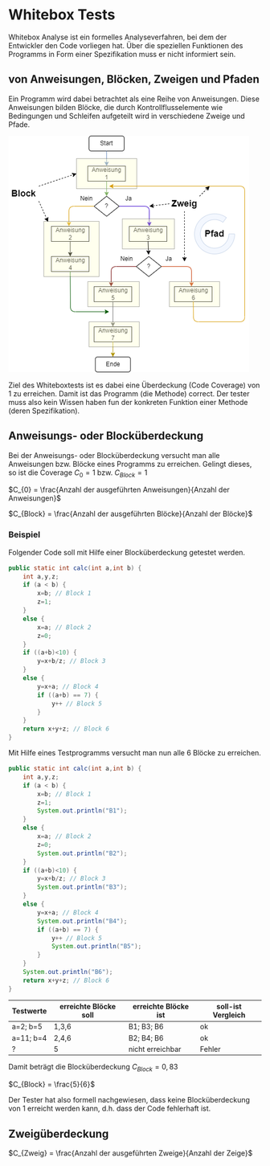 # Whitebox Tests
Whitebox Analyse ist ein formelles Analyseverfahren, bei dem der Entwickler den Code vorliegen hat. Über die speziellen Funktionen des Programms in Form einer Spezifikation muss er nicht informiert sein.

## von Anweisungen, Blöcken, Zweigen und Pfaden
Ein Programm wird dabei betrachtet als eine Reihe von Anweisungen. Diese Anweisungen bilden Blöcke, die durch Kontrollflusselemente wie Bedingungen und Schleifen aufgeteilt wird in verschiedene Zweige und Pfade.

![Progrann](images/whitebox.png)

Ziel des Whiteboxtests ist es dabei eine Überdeckung (Code Coverage) von 1 zu erreichen. Damit ist das Programm (die Methode) correct. Der tester muss also kein Wissen haben fun der konkreten Funktion einer Methode (deren Spezifikation).

## Anweisungs- oder Blocküberdeckung

Bei der Anweisungs- oder Blocküberdeckung versucht man alle Anweisungen bzw. Blöcke eines Programms zu erreichen. Gelingt dieses, so ist die Coverage $C_{0} = 1$ bzw. $C_{Block} = 1$

$C_{0} = \frac{Anzahl der ausgeführten Anweisungen}{Anzahl der Anweisungen}$

$C_{Block} = \frac{Anzahl der ausgeführten Blöcke}{Anzahl der Blöcke}$

### Beispiel
Folgender Code soll mit Hilfe einer Blocküberdeckung getestet werden.

```java
public static int calc(int a,int b) {
    int a,y,z;
    if (a < b) {
        x=b; // Block 1
        z=1;
    }
    else {
        x=a; // Block 2
        z=0;
    }
    if ((a+b)<10) {
        y=x+b/z; // Block 3
    }
    else {
        y=x+a; // Block 4
        if ((a+b) == 7) {
            y++ // Block 5
        }
    }
    return x+y+z; // Block 6
}
```

Mit Hilfe eines Testprogramms versucht man nun alle 6 Blöcke zu erreichen.

```java
public static int calc(int a,int b) {
    int a,y,z;
    if (a < b) {
        x=b; // Block 1
        z=1;
        System.out.println("B1");
    }
    else {
        x=a; // Block 2
        z=0;
        System.out.println("B2");
    }
    if ((a+b)<10) {
        y=x+b/z; // Block 3
        System.out.println("B3");
    }
    else {
        y=x+a; // Block 4
        System.out.println("B4");
        if ((a+b) == 7) {
            y++ // Block 5
            System.out.println("B5");
        }
    }
    System.out.println("B6");
    return x+y+z; // Block 6
}
```

|Testwerte|erreichte Blöcke soll| erreichte Blöcke ist|soll-ist Vergleich|
|--|--|--|--|
|a=2; b=5|1,3,6| B1; B3; B6 | ok|
|a=11; b=4|2,4,6| B2; B4; B6 | ok|
|?|5| nicht erreichbar | Fehler|

Damit beträgt die Blocküberdeckung $C_{Block} = 0,83$

$C_{Block} = \frac{5}{6}$

Der Tester hat also formell nachgewiesen, dass keine Blocküberdeckung von 1 erreicht werden kann, d.h. dass der Code fehlerhaft ist.

## Zweigüberdeckung


$C_{Zweig} = \frac{Anzahl der ausgeführten Zweige}{Anzahl der Zeige}$
